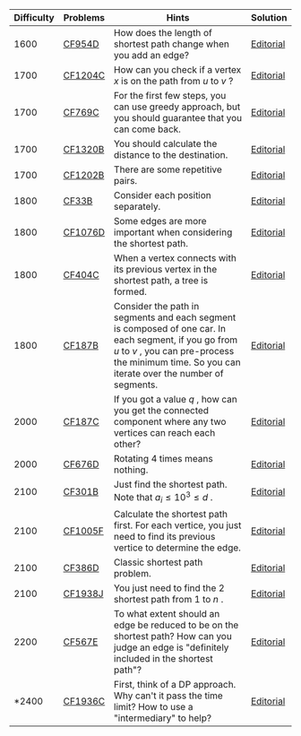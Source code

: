 | Difficulty | Problems | Hints | Solution |
| -------- | -------- | -------- | -------- |
| 1600 | [CF954D](https://codeforces.com/problemset/problem/954/D) | How does the length of shortest path change when you add an edge? | [Editorial](https://github.com/Yawn-Sean/Daily_CF_Problems/blob/main/daily_problems/2024/07/0720/solution/cf954d.md) |
| 1700 | [CF1204C](https://codeforces.com/problemset/problem/1204/C) | How can you check if a vertex $x$ is on the path from $u$ to $v$ ? | [Editorial](https://github.com/Yawn-Sean/Daily_CF_Problems/blob/main/daily_problems/2024/11/1113/solution/cf1204c.md) |
| 1700 | [CF769C](https://codeforces.com/problemset/problem/769/C) | For the first few steps, you can use greedy approach, but you should guarantee that you can come back. | [Editorial](https://github.com/Yawn-Sean/Daily_CF_Problems/blob/main/daily_problems/2025/01/0101/solution/cf769c.md) |
| 1700 | [CF1320B](https://codeforces.com/problemset/problem/1320/B) | You should calculate the distance to the destination. | [Editorial](https://github.com/Yawn-Sean/Daily_CF_Problems/blob/main/daily_problems/2025/02/0226/solution/cf1320b.md) |
| 1700 | [CF1202B](https://codeforces.com/problemset/problem/1202/B) | There are some repetitive pairs. | [Editorial](https://github.com/Yawn-Sean/Daily_CF_Problems/blob/main/daily_problems/2025/03/0327/solution/cf1202b.md) |
| 1800 | [CF33B](https://codeforces.com/problemset/problem/33/B) | Consider each position separately. | [Editorial](https://github.com/Yawn-Sean/Daily_CF_Problems/blob/main/daily_problems/2024/06/0618/solution/cf33b.md) |
| 1800 | [CF1076D](https://codeforces.com/problemset/problem/1076/D) | Some edges are more important when considering the shortest path. | [Editorial](https://github.com/Yawn-Sean/Daily_CF_Problems/blob/main/daily_problems/2024/08/0820/solution/cf1076d.md) |
| 1800 | [CF404C](https://codeforces.com/problemset/problem/404/C) | When a vertex connects with its previous vertex in the shortest path, a tree is formed. | [Editorial](https://github.com/Yawn-Sean/Daily_CF_Problems/blob/main/daily_problems/2025/03/0324/solution/cf404c.md) |
| 1800 | [CF187B](https://codeforces.com/problemset/problem/187/B) | Consider the path in segments and each segment is composed of one car. In each segment, if you go from $u$ to $v$ , you can pre-process the minimum time. So you can iterate over the number of segments. | [Editorial](https://github.com/Yawn-Sean/Daily_CF_Problems/blob/main/daily_problems/2025/04/0415/solution/cf187b.md) |
| 2000 | [CF187C](https://codeforces.com/problemset/problem/187/C) | If you got a value $q$ , how can you get the connected component where any two vertices can reach each other? | [Editorial](https://github.com/Yawn-Sean/Daily_CF_Problems/blob/main/daily_problems/2025/03/0305/solution/cf187c.md) |
| 2000 | [CF676D](https://codeforces.com/problemset/problem/676/D) | Rotating $4$ times means nothing. | [Editorial](https://github.com/Yawn-Sean/Daily_CF_Problems/blob/main/daily_problems/2025/04/0417/solution/cf676d.md) |
| 2100 | [CF301B](https://codeforces.com/problemset/problem/301/B) | Just find the shortest path. Note that $a_i\leq 10^3\leq d$ . | [Editorial](https://github.com/Yawn-Sean/Daily_CF_Problems/blob/main/daily_problems/2024/05/0524/solution/cf301b.md) |
| 2100 | [CF1005F](https://codeforces.com/problemset/problem/1005/F) | Calculate the shortest path first. For each vertice, you just need to find its previous vertice to determine the edge. | [Editorial](https://github.com/Yawn-Sean/Daily_CF_Problems/blob/main/daily_problems/2024/10/1025/solution/cf1005f.md) |
| 2100 | [CF386D](https://codeforces.com/problemset/problem/386/D) | Classic shortest path problem. | [Editorial](https://github.com/Yawn-Sean/Daily_CF_Problems/blob/main/daily_problems/2025/04/0404/solution/cf386d.md) |
| 2100 | [CF1938J](https://codeforces.com/problemset/problem/1938/J) | You just need to find the $2$ shortest path from $1$ to $n$ . | [Editorial](https://github.com/Yawn-Sean/Daily_CF_Problems/blob/main/daily_problems/2025/04/0418/solution/cf1938j.md) |
| 2200 | [CF567E](https://codeforces.com/problemset/problem/567/E) | To what extent should an edge be reduced to be on the shortest path? How can you judge an edge is "definitely included in the shortest path"? | [Editorial](https://github.com/Yawn-Sean/Daily_CF_Problems/blob/main/daily_problems/2024/04/0427/solution/cf567e.md) |
| *2400 | [CF1936C](https://codeforces.com/problemset/problem/1936/C) | First, think of a DP approach. Why can't it pass the time limit? How to use a "intermediary" to help? | [Editorial](https://github.com/Yawn-Sean/Daily_CF_Problems/blob/main/daily_problems/2024/03/0302/solution/cf1936c.md) |
